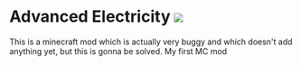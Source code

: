 # Advanced Electricity <img src="https://travis-ci.org/Palomox/advanced-electricity.svg?branch=master">
This is a minecraft mod which is actually very buggy and which doesn't add anything yet, but this is gonna be solved. My first MC mod
